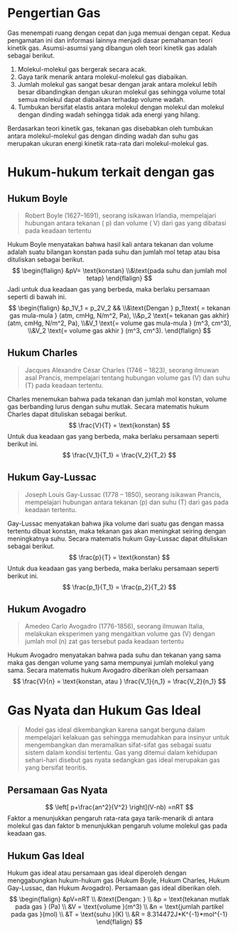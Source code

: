 # Pengertian Gas
Gas menempati ruang dengan cepat dan juga memuai dengan cepat.
Kedua pengamatan ini dan informasi lainnya menjadi dasar pemahaman
teori kinetik gas. Asumsi-asumsi yang dibangun oleh teori kinetik gas adalah
sebagai berikut.
1. Molekul-molekul gas bergerak secara acak.
2. Gaya tarik menarik antara molekul-molekul gas diabaikan.
3. Jumlah molekul gas sangat besar dengan jarak antara molekul lebih besar dibandingkan dengan ukuran molekul gas sehingga volume total semua molekul dapat diabaikan terhadap volume wadah.
4. Tumbukan bersifat elastis antara molekul dengan molekul dan molekul dengan dinding wadah sehingga tidak ada energi yang hilang.

Berdasarkan teori kinetik gas, tekanan gas disebabkan oleh tumbukan
antara molekul-molekul gas dengan dinding wadah dan suhu gas merupakan
ukuran energi kinetik rata-rata dari molekul-molekul gas.

# Hukum-hukum terkait dengan gas
## Hukum Boyle
>Robert Boyle (1627–1691), seorang isikawan Irlandia, mempelajari hubungan antara tekanan ( p) dan volume ( V) dari gas yang dibatasi pada keadaan tertentu

Hukum Boyle menyatakan bahwa hasil kali antara tekanan dan volume
adalah suatu bilangan konstan pada suhu dan jumlah mol tetap atau bisa
dituliskan sebagai berikut.
$$
\begin{flalign}
&pV= \text{konstan} 
\\&\text{pada suhu dan jumlah mol tetap}
\end{flalign}
$$
Jadi untuk dua keadaan gas yang berbeda, maka berlaku persamaan seperti di bawah ini.
$$
\begin{flalign}
&p_1V_1 = p_2V_2 &&
\\&\text{Dengan } p_1\text{ = tekanan gas mula-mula } (atm, cmHg, N/m^2, Pa),
\\&p_2 \text{= tekanan gas akhir}  (atm, cmHg, N/m^2, Pa),
\\&V_1 \text{= volume gas mula-mula } (m^3, cm^3),
\\&V_2 \text{= volume gas akhir } (m^3, cm^3).
\end{flalign}
$$
## Hukum Charles
>Jacques Alexandre César Charles (1746 – 1823), seorang ilmuwan asal Prancis, mempelajari tentang hubungan volume gas (V) dan suhu (T) pada keadaan tertentu.

Charles menemukan bahwa pada tekanan dan jumlah mol konstan,
volume gas berbanding lurus dengan suhu mutlak. Secara matematis hukum
Charles dapat dituliskan sebagai berikut.
$$
\frac{V}{T} = \text{konstan}
$$
Untuk dua keadaan gas yang berbeda, maka berlaku persamaan seperti berikut ini.
$$
\frac{V_1}{T_1} = \frac{V_2}{T_2}
$$
## Hukum Gay-Lussac
>Joseph Louis Gay-Lussac (1778 – 1850), seorang isikawan Prancis, mempelajari hubungan antara tekanan (p) dan suhu (T) dari gas pada keadaan tertentu.

Gay-Lussac menyatakan bahwa jika volume dari suatu gas dengan massa
tertentu dibuat konstan, maka tekanan gas akan meningkat seiring dengan
meningkatnya suhu. Secara matematis hukum Gay-Lussac dapat dituliskan
sebagai berikut.
$$
\frac{p}{T} = \text{konstan}
$$
Untuk dua keadaan gas yang berbeda, maka berlaku persamaan seperti berikut ini.
$$
\frac{p_1}{T_1} = \frac{p_2}{T_2}
$$
## Hukum Avogadro
>Amedeo Carlo Avogadro (1776-1856), seorang ilmuwan Italia, melakukan
eksperimen yang mengaitkan volume gas (V) dengan jumlah mol (n) zat gas
tersebut pada keadaan tertentu

Hukum Avogadro menyatakan bahwa pada suhu dan tekanan yang sama
maka gas dengan volume yang sama mempunyai jumlah molekul yang sama.
Secara matematis hukum Avogadro diberikan oleh persamaan
$$
\frac{V}{n} = \text{konstan, atau } \frac{V_1}{n_1} = \frac{V_2}{n_1}
$$
# Gas Nyata dan Hukum Gas Ideal
> Model gas ideal dikembangkan karena sangat berguna dalam mempelajari
> kelakuan gas sehingga memudahkan para insinyur untuk mengembangkan
> dan meramalkan sifat-sifat gas sebagai suatu sistem dalam kondisi tertentu. Gas yang ditemui dalam kehidupan sehari-hari disebut gas nyata sedangkan gas ideal merupakan gas yang bersifat teoritis.

## Persamaan Gas Nyata
$$
\left[
p+\frac{an^2}{V^2}
\right](V-nb) =nRT
$$
Faktor a menunjukkan pengaruh rata-rata gaya tarik-menarik di antara
molekul gas dan faktor b menunjukkan pengaruh volume molekul gas pada
keadaan gas.

## Hukum Gas Ideal
Hukum gas ideal atau persamaan gas ideal diperoleh dengan
menggabungkan hukum-hukum gas (Hukum Boyle,
Hukum Charles, Hukum Gay-Lussac, dan Hukum Avogadro). Persamaan gas
ideal diberikan oleh.
$$
\begin{flalign} 
&pV=nRT \\
&\text{Dengan: } \\
&p = \text{tekanan mutlak pada gas } (Pa) \\
&V = \text{volume }(m^3) \\
&n = \text{jumlah partikel pada gas }(mol) \\
&T = \text{suhu }(K) \\
&R = 8.314472J*K^{-1}*mol^{-1}
\end{flalign}
$$
